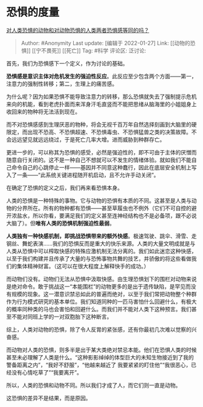 # 恐惧的度量
[对人类恐惧的动物和对动物恐惧的人类两者恐惧感等同的吗？](https://www.zhihu.com/question/268409180/answer/435374953)

> Author: #Anonymity
> Last update: [编辑于 2022-01-27]
> Link: [[动物的恐惧]] [[宁不畏死]] [[死亡]]
> Tag: #科学
> 评论区:
> 泛讨论:

首先，我们为恐惧感下一个定义，作为讨论的基础。

**恐惧感是意识主体对危机发生的强迫性反应**。此反应至少包含两个方面——第一，注意力的强制性转移；第二，生理上的痛苦感。

为什么呢？因为如果恐惧不能导致注意力的转移，那么恐惧就失去了强制提示危机来向的机能，看到老虎扑面而来浑身汗毛直竖而不能把思绪从脑海里的小姐姐身上收回来的物种将无法活到现在。

而不对恐惧感感到生理厌恶的物种，将会无视千百万年自然选择刻画到大脑里的硬限定，而出现不恐高、不恐惧超速、不恐惧毒虫、不恐惧猛兽之类的决策故障。不会远远望见就远远绕过，于是死亡几率大增。进而威胁到种群存亡。

更进一步的，可以称其为恐惧的感受，必然是强迫性的，即不可由于主体的厌憎而随意自行关闭的。这不是一种自己不想就可以不发生的情绪体验。就如我们不能自己命令自己的心跳停止一样——基因并不同意这种蠢行，因此在底层安全机制上写入了一条——“此系统关键进程随开机启动，且不允许手动关闭”。

在确定了恐惧的定义之后，我们再来看恐惧本身。

人类的恐惧是一种特殊的事物。它与动物的恐惧有本质的不同。这甚至是人类与动物的分界所在。所有的物种都有恐惧——甚至草履虫也不例外（它们不可自控的避开浓盐水，所以你看，要满足我们的定义甚至连神经结构也不是必备项，跟不必说大脑了）。但**唯有人类的恐惧机制强迫性最弱**。

**人类独有一种快感机制，即挑战恐惧带来的额外快感**。极速驾驶、跳伞、滑雪、走钢丝、舞蛇表演……我们的恐惧反而是重大的快乐来源。人类的大量文明成就是与人类从恐惧中可以榨取快感的特殊应激机制无法分离的。我们如此迷恋这种快感，以至于我们构建并且传承了大量的与恐怖事物共舞的技艺，并骄傲的将这些看做我们的集体精神财富。（这可以在很大程度上解释快手的成功。）

而动物们没有。动物们无法从恐惧中汲取快感。由生理恐惧划下的围栏对动物来说是绝对命令。敢于挑战这一“本能围栏”的动物更多的是出于遗传缺陷，是罕见而没有规模的现象。这一潜意识禁忌如此的普遍而绝对，以至于我们常把动物整个种群作为行为模式研究的基本单位。我们知道同种的一匹马害怕什么回避什么，有极大的概率同种类的马也会害怕和回避什么。而我们并不能对人类下这种预言。我们甚至不能对同班上学的一对双胞胎下这种断言。

综上，人类对动物的恐惧，除了令人反胃的紧张感，还有你最初几次难以觉察的兴奋感。

而动物对人类的恐惧，则多半是出于某大类绝对禁忌本能。他们在恐惧人类的时候甚至未必理解了人类是什么。“这种影影绰绰的体型巨大的未知生物接近到了我的警备距离之内”，“我好不舒服”，“他越来越近了 我要紧紧的盯住他”“我很恶心，已经没有心情吃草了”“我要离开”。

所以，人类的恐惧和动物不同。所以我们才成了人，而它们则一直是动物。

这恐惧的差异不是结果，而是原因。
